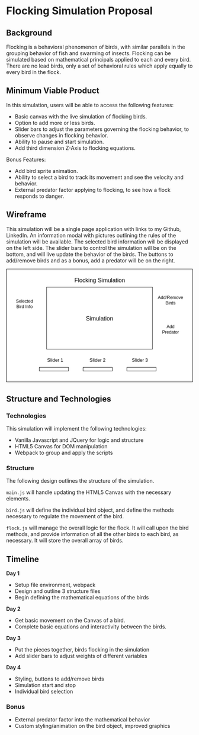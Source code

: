 # Flocking Simulation Proposal

## Background

Flocking is a behavioral phenomenon of birds, with similar parallels in the grouping behavior of fish and swarming of insects. Flocking can be simulated based on mathematical principals applied to each and every bird. There are no lead birds, only a set of behavioral rules which apply equally to every bird in the flock.

## Minimum Viable Product

In this simulation, users will be able to access the following features:

- Basic canvas with the live simulation of flocking birds.
- Option to add more or less birds.
- Slider bars to adjust the parameters governing the flocking behavior, to observe changes in flocking behavior.
- Ability to pause and start simulation.
- Add third dimension Z-Axis to flocking equations.

Bonus Features:
- Add bird sprite animation.
- Ability to select a bird to track its movement and see the velocity and behavior.
- External predator factor applying to flocking, to see how a flock responds to danger.

## Wireframe

This simulation will be a single page application with links to my Github, LinkedIn. An information modal with pictures outlining the rules of the simulation will be available. The selected bird information will be displayed on the left side. The slider bars to control the simulation will be on the bottom, and will live update the behavior of the birds. The buttons to add/remove birds and as a bonus, add a predator will be on the right.

![wireframe](./images/flock.png)

## Structure and Technologies

### Technologies

This simulation will implement the following technologies:
- Vanilla Javascript and JQuery for logic and structure
- HTML5 Canvas for DOM manipulation
- Webpack to group and apply the scripts

### Structure

The following design outlines the structure of the simulation.

`main.js` will handle updating the HTML5 Canvas with the necessary elements.

`bird.js` will define the individual bird object, and define the methods necessary to regulate the movement of the bird.

`flock.js` will manage the overall logic for the flock. It will call upon the bird methods, and provide information of all the other birds to each bird, as necessary. It will store the overall array of birds.

## Timeline

**Day 1**
- Setup file environment, webpack
- Design and outline 3 structure files
- Begin defining the mathematical equations of the birds

**Day 2**
- Get basic movement on the Canvas of a bird.
- Complete basic equations and interactivity between the birds.

**Day 3**
- Put the pieces together, birds flocking in the simulation
- Add slider bars to adjust weights of different variables

**Day 4**
- Styling, buttons to add/remove birds
- Simulation start and stop
- Individual bird selection

### Bonus

- External predator factor into the mathematical behavior
- Custom styling/animation on the bird object, improved graphics

